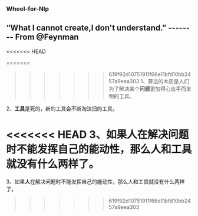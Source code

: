 ### Wheel-for-Nlp

## “What I cannot create,I don't understand.” --------  From @Feynman


<<<<<<< HEAD

=======
>>>>>>> 619f92d10751911f66e11bfd10bb2457a9eea303
1、算法的本质是人们为了解决某个**问题**更加得心应手而发明的工具。

2、**工具**是死的，新的工具会不断淘汰旧的工具。

<<<<<<< HEAD
3、如果**人**在解决问题时不能发挥自己的能动性，那么人和工具就没有什么两样了。
=======
3、如果**人**在解决问题时不能发挥自己的能动性，那么人和工具就没有什么两样了。
>>>>>>> 619f92d10751911f66e11bfd10bb2457a9eea303
